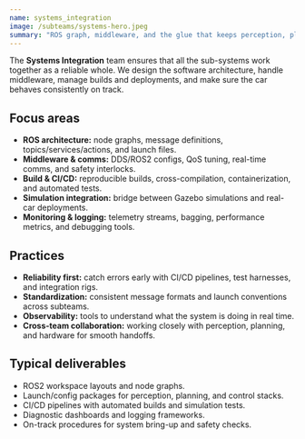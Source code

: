 ```yaml
---
name: systems_integration
image: /subteams/systems-hero.jpeg
summary: "ROS graph, middleware, and the glue that keeps perception, planning, and hardware talking."
---
```


The **Systems Integration** team ensures that all the sub-systems work together as a reliable whole. We design the software architecture, handle middleware, manage builds and deployments, and make sure the car behaves consistently on track.

## Focus areas

- **ROS architecture:** node graphs, message definitions, topics/services/actions, and launch files.
- **Middleware & comms:** DDS/ROS2 configs, QoS tuning, real-time comms, and safety interlocks.
- **Build & CI/CD:** reproducible builds, cross-compilation, containerization, and automated tests.
- **Simulation integration:** bridge between Gazebo simulations and real-car deployments.
- **Monitoring & logging:** telemetry streams, bagging, performance metrics, and debugging tools.

## Practices

- **Reliability first:** catch errors early with CI/CD pipelines, test harnesses, and integration rigs.
- **Standardization:** consistent message formats and launch conventions across subteams.
- **Observability:** tools to understand what the system is doing in real time.
- **Cross-team collaboration:** working closely with perception, planning, and hardware for smooth handoffs.

## Typical deliverables

- ROS2 workspace layouts and node graphs.
- Launch/config packages for perception, planning, and control stacks.
- CI/CD pipelines with automated builds and simulation tests.
- Diagnostic dashboards and logging frameworks.
- On-track procedures for system bring-up and safety checks.

